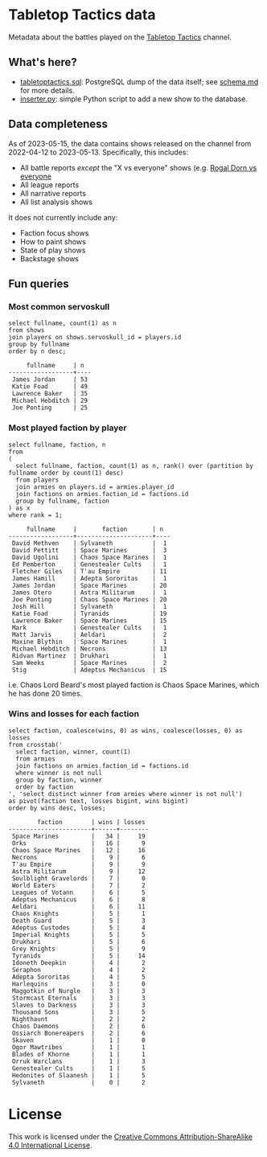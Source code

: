 # Tabletop Tactics data

Metadata about the battles played on the [Tabletop Tactics](https://tabletoptactics.tv/) channel.

## What's here?

* [tabletoptactics.sql](tabletoptactics.sql): PostgreSQL dump of the data itself; see [schema.md](schema.md) for more details.
* [inserter.py](inserter.py): simple Python script to add a new show to the database.

## Data completeness

As of 2023-05-15, the data contains shows released on the channel from 2022-04-12 to 2023-05-13. Specifically, this includes:

* All battle reports _except_ the "X vs everyone" shows (e.g. [Rogal Dorn vs everyone](https://tabletoptactics.tv/2023/02/22/the-rogal-dorn-vs-everyone-warhammer-40000-battle-report/)
* All league reports
* All narrative reports
* All list analysis shows

It does not currently include any:

* Faction focus shows
* How to paint shows
* State of play shows
* Backstage shows

## Fun queries

### Most common servoskull

```
select fullname, count(1) as n
from shows
join players on shows.servoskull_id = players.id
group by fullname
order by n desc;
```

```
     fullname     | n
------------------+----
 James Jordan     | 53
 Katie Foad       | 49
 Lawrence Baker   | 35
 Michael Hebditch | 29
 Joe Ponting      | 25
```

### Most played faction by player

```
select fullname, faction, n
from
(
  select fullname, faction, count(1) as n, rank() over (partition by fullname order by count(1) desc)
  from players
  join armies on players.id = armies.player_id
  join factions on armies.faction_id = factions.id
  group by fullname, faction
) as x
where rank = 1;
``` 

```
     fullname     |       faction       | n
------------------+---------------------+----
 David Methven    | Sylvaneth           |  1
 David Pettitt    | Space Marines       |  3
 David Ugolini    | Chaos Space Marines |  1
 Ed Pemberton     | Genestealer Cults   |  1
 Fletcher Giles   | T'au Empire         | 11
 James Hamill     | Adepta Sororitas    |  1
 James Jordan     | Space Marines       | 20
 James Otero      | Astra Militarum     |  1
 Joe Ponting      | Chaos Space Marines | 20
 Josh Hill        | Sylvaneth           |  1
 Katie Foad       | Tyranids            | 19
 Lawrence Baker   | Space Marines       | 15
 Mark             | Genestealer Cults   |  1
 Matt Jarvis      | Aeldari             |  2
 Maxine Blythin   | Space Marines       |  1
 Michael Hebditch | Necrons             | 13
 Ridvan Martinez  | Drukhari            |  1
 Sam Weeks        | Space Marines       |  2
 Stig             | Adeptus Mechanicus  | 15
```

i.e. Chaos Lord Beard's most played faction is Chaos Space Marines, which he has done 20 times.

### Wins and losses for each faction

```
select faction, coalesce(wins, 0) as wins, coalesce(losses, 0) as losses
from crosstab('
  select faction, winner, count(1)
  from armies
  join factions on armies.faction_id = factions.id
  where winner is not null
  group by faction, winner
  order by faction
', 'select distinct winner from armies where winner is not null')
as pivot(faction text, losses bigint, wins bigint)
order by wins desc, losses;
```

```
        faction        | wins | losses
-----------------------+------+--------
 Space Marines         |   34 |     19
 Orks                  |   16 |      9
 Chaos Space Marines   |   12 |     16
 Necrons               |    9 |      6
 T'au Empire           |    9 |      9
 Astra Militarum       |    9 |     12
 Soulblight Gravelords |    7 |      0
 World Eaters          |    7 |      2
 Leagues of Votann     |    6 |      5
 Adeptus Mechanicus    |    6 |      8
 Aeldari               |    6 |     11
 Chaos Knights         |    5 |      1
 Death Guard           |    5 |      3
 Adeptus Custodes      |    5 |      4
 Imperial Knights      |    5 |      5
 Drukhari              |    5 |      6
 Grey Knights          |    5 |      9
 Tyranids              |    5 |     14
 Idoneth Deepkin       |    4 |      2
 Seraphon              |    4 |      2
 Adepta Sororitas      |    4 |      5
 Harlequins            |    3 |      0
 Maggotkin of Nurgle   |    3 |      3
 Stormcast Eternals    |    3 |      3
 Slaves to Darkness    |    3 |      3
 Thousand Sons         |    3 |      5
 Nighthaunt            |    2 |      2
 Chaos Daemons         |    2 |      6
 Ossiarch Bonereapers  |    2 |      6
 Skaven                |    1 |      0
 Ogor Mawtribes        |    1 |      1
 Blades of Khorne      |    1 |      1
 Orruk Warclans        |    1 |      3
 Genestealer Cults     |    1 |      5
 Hedonites of Slaanesh |    1 |      5
 Sylvaneth             |    0 |      2
```

# License

This work is licensed under the [Creative Commons Attribution-ShareAlike 4.0 International License](http://creativecommons.org/licenses/by-sa/4.0/).
